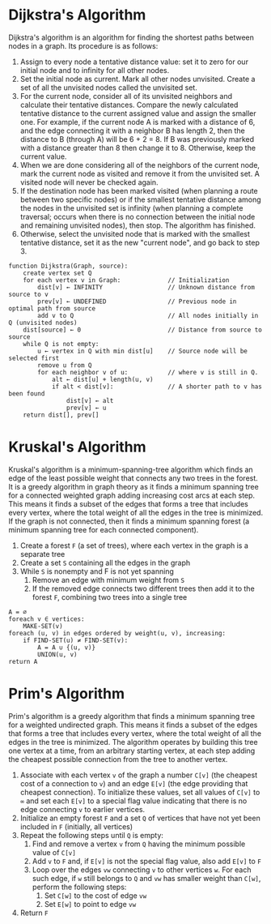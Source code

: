 Dijkstra's Algorithm
====================
Dijkstra's algorithm is an algorithm for finding the shortest paths between nodes in a graph. Its procedure is as 
follows:

1. Assign to every node a tentative distance value: set it to zero for our initial node and to infinity for all other 
nodes.
2. Set the initial node as current. Mark all other nodes unvisited. Create a set of all the unvisited nodes called the 
unvisited set.
3. For the current node, consider all of its unvisited neighbors and calculate their tentative distances. Compare the 
newly calculated tentative distance to the current assigned value and assign the smaller one. For example, if the 
current node A is marked with a distance of 6, and the edge connecting it with a neighbor B has length 2, then the 
distance to B (through A) will be 6 + 2 = 8. If B was previously marked with a distance greater than 8 then change it 
to 8. Otherwise, keep the current value.
4. When we are done considering all of the neighbors of the current node, mark the current node as visited and remove 
it from the unvisited set. A visited node will never be checked again.
5. If the destination node has been marked visited (when planning a route between two specific nodes) or if the 
smallest tentative distance among the nodes in the unvisited set is infinity (when planning a complete traversal; 
occurs when there is no connection between the initial node and remaining unvisited nodes), then stop. The algorithm 
has finished.
6. Otherwise, select the unvisited node that is marked with the smallest tentative distance, set it as the new
"current node", and go back to step 3.

```
function Dijkstra(Graph, source):
    create vertex set Q
    for each vertex v in Graph:             // Initialization
        dist[v] ← INFINITY                  // Unknown distance from source to v
        prev[v] ← UNDEFINED                 // Previous node in optimal path from source
        add v to Q                          // All nodes initially in Q (unvisited nodes)
    dist[source] ← 0                        // Distance from source to source
    while Q is not empty:
        u ← vertex in Q with min dist[u]    // Source node will be selected first
        remove u from Q 
        for each neighbor v of u:           // where v is still in Q.
            alt ← dist[u] + length(u, v)
            if alt < dist[v]:               // A shorter path to v has been found
                dist[v] ← alt 
                prev[v] ← u 
    return dist[], prev[]
```

Kruskal's Algorithm
===================
Kruskal's algorithm is a minimum-spanning-tree algorithm which finds an edge of the least possible weight that connects
any two trees in the forest. It is a greedy algorithm in graph theory as it finds a minimum spanning tree for a 
connected weighted graph adding increasing cost arcs at each step. This means it finds a subset of the edges that 
forms a tree that includes every vertex, where the total weight of all the edges in the tree is minimized. If the graph
is not connected, then it finds a minimum spanning forest (a minimum spanning tree for each connected component).

1. Create a forest `F` (a set of trees), where each vertex in the graph is a separate tree
2. Create a set `S` containing all the edges in the graph
3. While `S` is nonempty and F is not yet spanning
    1. Remove an edge with minimum weight from `S`
    2. If the removed edge connects two different trees then add it to the forest `F`, combining two trees into a 
    single tree
```
A = ∅
foreach v ∈ vertices:
    MAKE-SET(v)
foreach (u, v) in edges ordered by weight(u, v), increasing:
    if FIND-SET(u) ≠ FIND-SET(v):
        A = A ∪ {(u, v)}
        UNION(u, v)
return A
```
    
Prim's Algorithm
================
Prim's algorithm is a greedy algorithm that finds a minimum spanning tree for a weighted undirected graph. This means
it finds a subset of the edges that forms a tree that includes every vertex, where the total weight of all the edges in
the tree is minimized. The algorithm operates by building this tree one vertex at a time, from an arbitrary starting 
vertex, at each step adding the cheapest possible connection from the tree to another vertex.

1. Associate with each vertex `v` of the graph a number `C[v]` (the cheapest cost of a connection to `v`) and an edge 
`E[v]` (the edge providing that cheapest connection). To initialize these values, set all values of `C[v]` to `∞` and 
set each `E[v]` to a special flag value indicating that there is no edge connecting `v` to earlier vertices.
2. Initialize an empty forest `F` and a set `Q` of vertices that have not yet been included in `F` (initially, all 
vertices)
3. Repeat the following steps until `Q` is empty:
    1. Find and remove a vertex `v` from `Q` having the minimum possible value of `C[v]`
    2. Add `v` to `F` and, if `E[v]` is not the special flag value, also add `E[v]` to `F`
    3. Loop over the edges `vw` connecting `v` to other vertices `w`. For each such edge, if `w` still belongs to `Q` 
    and `vw` has smaller weight than `C[w]`, perform the following steps:
        1. Set `C[w]` to the cost of edge `vw`
        2. Set `E[w]` to point to edge `vw`
4. Return `F`